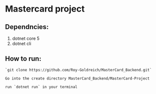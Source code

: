 # Mastercard project

## Dependncies:
1) dotnet core 5
2) dotnet cli


## How to run:
    
    `git clone https://github.com/Roy-Goldreich/MasterCard_Backend.git`

    Go into the create directory MasterCard_Backend/MasterCard-Project

    run `dotnet run` in your terminal 
   

